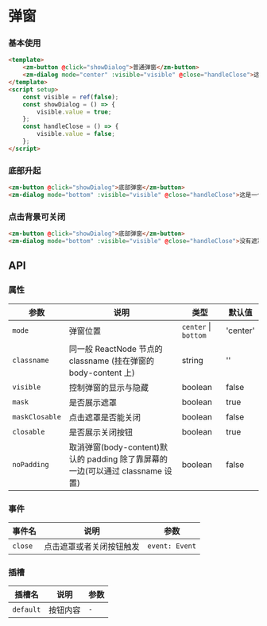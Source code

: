 # 弹窗

### 基本使用

```html
<template>
	<zm-button @click="showDialog">普通弹窗</zm-button>
	<zm-dialog mode="center" :visible="visible" @close="handleClose">这是一个普通弹窗</zm-dialog>
</template>
<script setup>
	const visible = ref(false);
	const showDialog = () => {
		visible.value = true;
	};
	const handleClose = () => {
		visible.value = false;
	};
</script>
```

### 底部升起

```html
<zm-button @click="showDialog">底部弹窗</zm-button>
<zm-dialog mode="bottom" :visible="visible" @close="handleClose">这是一个底部弹窗</zm-dialog>
```

### 点击背景可关闭

```html
<zm-button @click="showDialog">底部弹窗</zm-button>
<zm-dialog mode="bottom" :visible="visible" @close="handleClose">没有遮罩的弹窗</zm-dialog>
```

## API

### 属性

| 参数 | 说明 | 类型 | 默认值 |
| --- | --- | --- | --- |
| `mode` | 弹窗位置 | `center` \| `bottom` | 'center' |
| `classname` | 同一般 ReactNode 节点的 classname (挂在弹窗的 body-content 上) | string | '' |
| `visible` | 控制弹窗的显示与隐藏 | boolean | false |
| `mask` | 是否展示遮罩 | boolean | true |
| `maskClosable` | 点击遮罩是否能关闭 | boolean | false |
| `closable` | 是否展示关闭按钮 | boolean | true |
| `noPadding` | 取消弹窗(body-content)默认的 padding 除了靠屏幕的一边(可以通过 classname 设置) | boolean | false |

### 事件

| 事件名  | 说明                     | 参数           |
| ------- | ------------------------ | -------------- |
| `close` | 点击遮罩或者关闭按钮触发 | `event: Event` |

### 插槽

| 插槽名    | 说明     | 参数 |
| --------- | -------- | ---- |
| `default` | 按钮内容 | `-`  |
